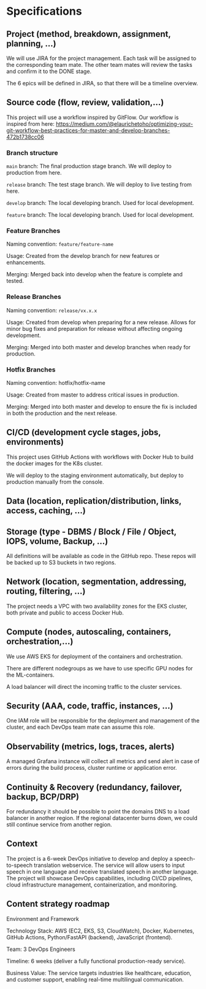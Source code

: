 # Specifications

## Project (method, breakdown, assignment, planning, ...)

We will use JIRA for the project management. Each task will be assigned to the corresponding team mate. The other team mates will review the tasks and confirm it to the DONE stage.

The 6 epics will be defined in JIRA, so that there will be a timeline overview.

## Source code (flow, review, validation,...)

This project will use a workflow inspired by GitFlow.
Our workflow is inspired from here: https://medium.com/@elaurichetoho/optimizing-your-git-workflow-best-practices-for-master-and-develop-branches-472b1738cc06

### Branch structure

`main` branch: The final production stage branch. We will deploy to production from here.

`release` branch: The test stage branch. We will deploy to live testing from here.

`develop` branch: The local developing branch. Used for local development.

`feature` branch: The local developing branch. Used for local development.

### Feature Branches

Naming convention: `feature/feature-name`

Usage: Created from the develop branch for new features or enhancements.

Merging: Merged back into develop when the feature is complete and tested.

### Release Branches

Naming convention: `release/vx.x.x`

Usage: Created from develop when preparing for a new release. Allows for minor bug fixes and preparation for release without affecting ongoing development.

Merging: Merged into both master and develop branches when ready for production.

### Hotfix Branches

Naming convention: hotfix/hotfix-name

Usage: Created from master to address critical issues in production.

Merging: Merged into both master and develop to ensure the fix is included in both the production and the next release.

## CI/CD (development cycle stages, jobs, environments)

This project uses GitHub Actions with workflows with Docker Hub to build the docker images for the K8s cluster.

We will deploy to the staging environment automatically, but deploy to production manually from the console.

## Data (location, replication/distribution, links, access, caching, ...)

## Storage (type - DBMS / Block / File / Object, IOPS, volume, Backup, ...)

All definitions will be available as code in the GitHub repo. These repos will be backed up to S3 buckets in two regions.

## Network (location, segmentation, addressing, routing, filtering, ...)

The project needs a VPC with two availability zones for the EKS cluster, both private and public to access Docker Hub.

## Compute (nodes, autoscaling, containers, orchestration,...)

We use AWS EKS for deployment of the containers and orchestration.

There are different nodegroups as we have to use specific GPU nodes for the ML-containers.

A load balancer will direct the incoming traffic to the cluster services.

## Security (AAA, code, traffic, instances, ...)

One IAM role will be responsible for the deployment and management of the cluster, and each DevOps team mate can assume this role.

## Observability (metrics, logs, traces, alerts)

A managed Grafana instance will collect all metrics and send alert in case of errors during the build process, cluster runtime or application error.

## Continuity & Recovery (redundancy, failover, backup, BCP/DRP)

For redundancy it should be possible to point the domains DNS to a load balancer in another region. If the regional datacenter burns down, we could still continue service from another region.

## Context

The project is a 6-week DevOps initiative to develop and deploy a speech-to-speech translation webservice. The service will allow users to input speech in one language and receive translated speech in another language. The project will showcase DevOps capabilities, including CI/CD pipelines, cloud infrastructure management, containerization, and monitoring.

## Content strategy roadmap

Environment and Framework

Technology Stack: AWS (EC2, EKS, S3, CloudWatch), Docker, Kubernetes, GitHub Actions, Python/FastAPI (backend), JavaScript (frontend).

Team: 3 DevOps Engineers

Timeline: 6 weeks (deliver a fully functional production-ready service).

Business Value: The service targets industries like healthcare, education, and customer support, enabling real-time multilingual communication.